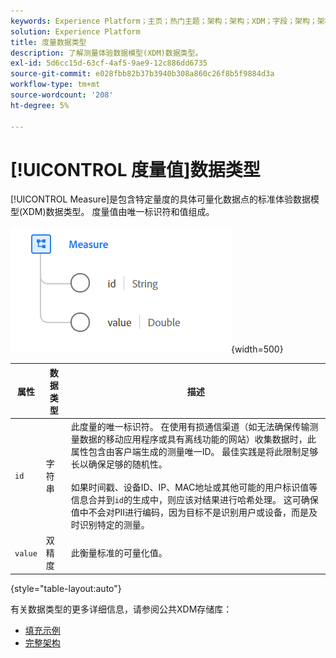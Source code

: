 ```yaml
---
keywords: Experience Platform；主页；热门主题；架构；架构；XDM；字段；架构；架构；测量；数据类型；数据类型；
solution: Experience Platform
title: 度量数据类型
description: 了解测量体验数据模型(XDM)数据类型。
exl-id: 5d6cc15d-63cf-4af5-9ae9-12c886dd6735
source-git-commit: e028fbb82b37b3940b308a860c26f8b5f9884d3a
workflow-type: tm+mt
source-wordcount: '208'
ht-degree: 5%

---
```


# [!UICONTROL 度量值]数据类型

[!UICONTROL Measure]是包含特定量度的具体可量化数据点的标准体验数据模型(XDM)数据类型。 度量值由唯一标识符和值组成。

![度量图像](../images/data-types/measure.PNG){width=500}

| 属性 | 数据类型 | 描述 |
| --- | --- | --- |
| `id` | 字符串 | 此度量的唯一标识符。 在使用有损通信渠道（如无法确保传输测量数据的移动应用程序或具有离线功能的网站）收集数据时，此属性包含由客户端生成的测量唯一ID。 最佳实践是将此限制足够长以确保足够的随机性。 <br><br>如果时间戳、设备ID、IP、MAC地址或其他可能的用户标识值等信息合并到`id`的生成中，则应该对结果进行哈希处理。 这可确保值中不会对PII进行编码，因为目标不是识别用户或设备，而是及时识别特定的测量。 |
| `value` | 双精度 | 此衡量标准的可量化值。 |

{style="table-layout:auto"}

有关数据类型的更多详细信息，请参阅公共XDM存储库：

* [填充示例](https://github.com/adobe/xdm/blob/master/components/datatypes/data/measure.example.1.json)
* [完整架构](https://github.com/adobe/xdm/blob/master/components/datatypes/data/measure.schema.json)
